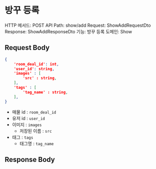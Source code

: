 # 방꾸 등록

HTTP 메서드: POST
API Path: show/add
Request: ShowAddRequestDto
Response: ShowAddResponseDto
기능: 방꾸 등록
도메인: Show

## Request Body

```json
{
	'room_deal_id': int,
	'user_id': string,
	'images' : [
		'src' : string,
	],
	'tags' : [
		'tag_name' : string,
	],
}
```

- 매물 id : `room_deal_id`
- 유저 id : `user_id`
- 이미지 : `images`
    - 저장된 이름 : `src`
- 태그 : `tags`
    - 태그명 : `tag_name`

## Response Body

```json

```